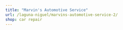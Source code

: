 ```yaml
---
title: "Marvin's Automotive Service"
url: /laguna-niguel/marvins-automotive-service-2/
shop: car repair
---
```

